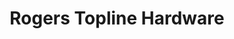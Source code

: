 ---
title: "Rogers Topline Hardware"
url: /ballymote/rogers-topline-hardware-grattan-street/
shop: Baumarkt
---